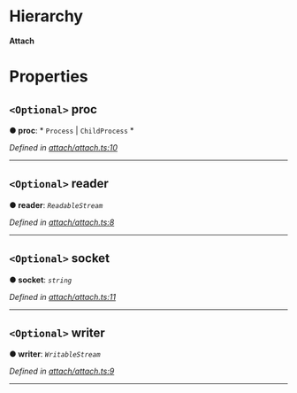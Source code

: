 

# Hierarchy

**Attach**

# Properties

<a id="proc"></a>

## `<Optional>` proc

**● proc**: * `Process` &#124; `ChildProcess`
*

*Defined in [attach/attach.ts:10](https://github.com/neovim/node-client/blob/97a65c6/src/attach/attach.ts#L10)*

___
<a id="reader"></a>

## `<Optional>` reader

**● reader**: *`ReadableStream`*

*Defined in [attach/attach.ts:8](https://github.com/neovim/node-client/blob/97a65c6/src/attach/attach.ts#L8)*

___
<a id="socket"></a>

## `<Optional>` socket

**● socket**: *`string`*

*Defined in [attach/attach.ts:11](https://github.com/neovim/node-client/blob/97a65c6/src/attach/attach.ts#L11)*

___
<a id="writer"></a>

## `<Optional>` writer

**● writer**: *`WritableStream`*

*Defined in [attach/attach.ts:9](https://github.com/neovim/node-client/blob/97a65c6/src/attach/attach.ts#L9)*

___

